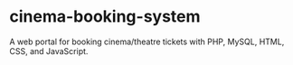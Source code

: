 # cinema-booking-system
A web portal for booking cinema/theatre tickets with PHP, MySQL, HTML, CSS, and JavaScript.
